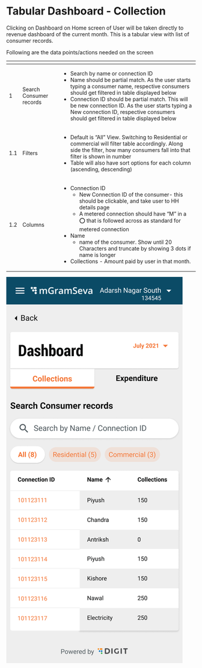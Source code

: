 # Tabular Dashboard - Collection

Clicking on Dashboard on Home screen of User will be taken directly to revenue dashboard of the current month. This is a tabular view with list of consumer records.

Following are the data points/actions needed on the screen

<table>
  <thead>
    <tr>
      <th style="text-align:left"></th>
      <th style="text-align:left"></th>
      <th style="text-align:left"></th>
    </tr>
  </thead>
  <tbody>
    <tr>
      <td style="text-align:left">1</td>
      <td style="text-align:left">Search Consumer records</td>
      <td style="text-align:left">
        <ul>
          <li>Search by name or connection ID</li>
          <li>Name should be partial match. As the user starts typing a consumer name,
            respective consumers should get filtered in table displayed below</li>
          <li>Connection ID should be partial match. This will be new connection ID.
            As the user starts typing a New connection ID, respective consumers should
            get filtered in table displayed below</li>
        </ul>
      </td>
    </tr>
    <tr>
      <td style="text-align:left">1.1</td>
      <td style="text-align:left">Filters</td>
      <td style="text-align:left">
        <ul>
          <li>Default is &#x201C;All&#x201D; View. Switching to Residential or commercial
            will filter table accordingly. Along side the filter, how many consumers
            fall into that filter is shown in number</li>
          <li>Table will also have sort options for each column (ascending, descending)</li>
        </ul>
      </td>
    </tr>
    <tr>
      <td style="text-align:left">1.2</td>
      <td style="text-align:left">Columns</td>
      <td style="text-align:left">
        <ul>
          <li>Connection ID
            <ul>
              <li>New Connection ID of the consumer- this should be clickable, and take
                user to HH details page</li>
              <li>A metered connection should have &#x201C;M&#x201D; in a &#x2B55;&#xFE0F;
                that is followed across as standard for metered connection</li>
            </ul>
          </li>
          <li>Name
            <ul>
              <li>name of the consumer. Show until 20 Characters and truncate by showing
                3 dots if name is longer</li>
            </ul>
          </li>
          <li>Collections - Amount paid by user in that month.</li>
        </ul>
      </td>
    </tr>
  </tbody>
</table>

![](../../../.gitbook/assets/image-20210802-100536.png)

